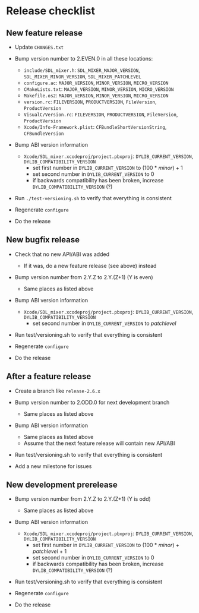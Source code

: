 # Release checklist

## New feature release

* Update `CHANGES.txt`

* Bump version number to 2.EVEN.0 in all these locations:

    * `include/SDL_mixer.h`:
        `SDL_MIXER_MAJOR_VERSION`, `SDL_MIXER_MINOR_VERSION`, `SDL_MIXER_PATCHLEVEL`
    * `configure.ac`:
        `MAJOR_VERSION`, `MINOR_VERSION`, `MICRO_VERSION`
    * `CMakeLists.txt`:
        `MAJOR_VERSION`, `MINOR_VERSION`, `MICRO_VERSION`
    * `Makefile.os2`:
        `MAJOR_VERSION`, `MINOR_VERSION`, `MICRO_VERSION`
    * `version.rc`:
        `FILEVERSION`, `PRODUCTVERSION`, `FileVersion`, `ProductVersion`
    * `VisualC/Version.rc`:
        `FILEVERSION`, `PRODUCTVERSION`, `FileVersion`, `ProductVersion`
    * `Xcode/Info-Framework.plist`:
        `CFBundleShortVersionString`, `CFBundleVersion`

* Bump ABI version information

    * `Xcode/SDL_mixer.xcodeproj/project.pbxproj`:
        `DYLIB_CURRENT_VERSION`, `DYLIB_COMPATIBILITY_VERSION`
        * set first number in `DYLIB_CURRENT_VERSION` to
            (100 * *minor*) + 1
        * set second number in `DYLIB_CURRENT_VERSION` to 0
        * if backwards compatibility has been broken,
            increase `DYLIB_COMPATIBILITY_VERSION` (?)

* Run `./test-versioning.sh` to verify that everything is consistent

* Regenerate `configure`

* Do the release

## New bugfix release

* Check that no new API/ABI was added

    * If it was, do a new feature release (see above) instead

* Bump version number from 2.Y.Z to 2.Y.(Z+1) (Y is even)

    * Same places as listed above

* Bump ABI version information

    * `Xcode/SDL_mixer.xcodeproj/project.pbxproj`:
        `DYLIB_CURRENT_VERSION`, `DYLIB_COMPATIBILITY_VERSION`
        * set second number in `DYLIB_CURRENT_VERSION` to *patchlevel*

* Run test/versioning.sh to verify that everything is consistent

* Regenerate `configure`

* Do the release

## After a feature release

* Create a branch like `release-2.6.x`

* Bump version number to 2.ODD.0 for next development branch

    * Same places as listed above

* Bump ABI version information

    * Same places as listed above
    * Assume that the next feature release will contain new API/ABI

* Run test/versioning.sh to verify that everything is consistent

* Add a new milestone for issues

## New development prerelease

* Bump version number from 2.Y.Z to 2.Y.(Z+1) (Y is odd)

    * Same places as listed above

* Bump ABI version information

    * `Xcode/SDL_mixer.xcodeproj/project.pbxproj`:
        `DYLIB_CURRENT_VERSION`, `DYLIB_COMPATIBILITY_VERSION`
        * set first number in `DYLIB_CURRENT_VERSION` to
            (100 * *minor*) + *patchlevel* + 1
        * set second number in `DYLIB_CURRENT_VERSION` to 0
        * if backwards compatibility has been broken,
            increase `DYLIB_COMPATIBILITY_VERSION` (?)

* Run test/versioning.sh to verify that everything is consistent

* Regenerate `configure`

* Do the release
